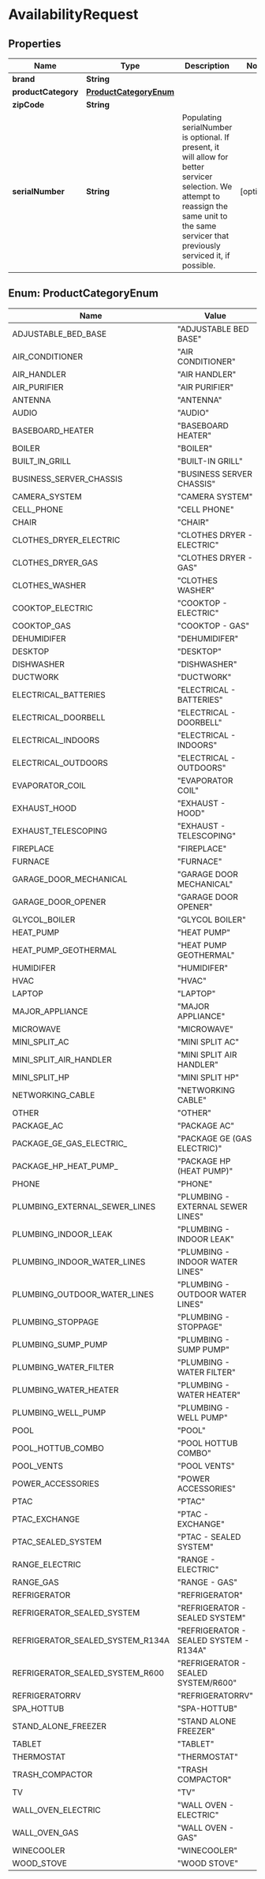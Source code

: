 

# AvailabilityRequest


## Properties

| Name | Type | Description | Notes |
|------------ | ------------- | ------------- | -------------|
|**brand** | **String** |  |  |
|**productCategory** | [**ProductCategoryEnum**](#ProductCategoryEnum) |  |  |
|**zipCode** | **String** |  |  |
|**serialNumber** | **String** | Populating serialNumber is optional. If present, it will allow for better servicer selection. We attempt to reassign the same unit to the same servicer that previously serviced it, if possible. |  [optional] |



## Enum: ProductCategoryEnum

| Name | Value |
|---- | -----|
| ADJUSTABLE_BED_BASE | &quot;ADJUSTABLE BED BASE&quot; |
| AIR_CONDITIONER | &quot;AIR CONDITIONER&quot; |
| AIR_HANDLER | &quot;AIR HANDLER&quot; |
| AIR_PURIFIER | &quot;AIR PURIFIER&quot; |
| ANTENNA | &quot;ANTENNA&quot; |
| AUDIO | &quot;AUDIO&quot; |
| BASEBOARD_HEATER | &quot;BASEBOARD HEATER&quot; |
| BOILER | &quot;BOILER&quot; |
| BUILT_IN_GRILL | &quot;BUILT-IN GRILL&quot; |
| BUSINESS_SERVER_CHASSIS | &quot;BUSINESS SERVER CHASSIS&quot; |
| CAMERA_SYSTEM | &quot;CAMERA SYSTEM&quot; |
| CELL_PHONE | &quot;CELL PHONE&quot; |
| CHAIR | &quot;CHAIR&quot; |
| CLOTHES_DRYER_ELECTRIC | &quot;CLOTHES DRYER - ELECTRIC&quot; |
| CLOTHES_DRYER_GAS | &quot;CLOTHES DRYER - GAS&quot; |
| CLOTHES_WASHER | &quot;CLOTHES WASHER&quot; |
| COOKTOP_ELECTRIC | &quot;COOKTOP - ELECTRIC&quot; |
| COOKTOP_GAS | &quot;COOKTOP - GAS&quot; |
| DEHUMIDIFER | &quot;DEHUMIDIFER&quot; |
| DESKTOP | &quot;DESKTOP&quot; |
| DISHWASHER | &quot;DISHWASHER&quot; |
| DUCTWORK | &quot;DUCTWORK&quot; |
| ELECTRICAL_BATTERIES | &quot;ELECTRICAL - BATTERIES&quot; |
| ELECTRICAL_DOORBELL | &quot;ELECTRICAL - DOORBELL&quot; |
| ELECTRICAL_INDOORS | &quot;ELECTRICAL - INDOORS&quot; |
| ELECTRICAL_OUTDOORS | &quot;ELECTRICAL - OUTDOORS&quot; |
| EVAPORATOR_COIL | &quot;EVAPORATOR COIL&quot; |
| EXHAUST_HOOD | &quot;EXHAUST - HOOD&quot; |
| EXHAUST_TELESCOPING | &quot;EXHAUST - TELESCOPING&quot; |
| FIREPLACE | &quot;FIREPLACE&quot; |
| FURNACE | &quot;FURNACE&quot; |
| GARAGE_DOOR_MECHANICAL | &quot;GARAGE DOOR MECHANICAL&quot; |
| GARAGE_DOOR_OPENER | &quot;GARAGE DOOR OPENER&quot; |
| GLYCOL_BOILER | &quot;GLYCOL BOILER&quot; |
| HEAT_PUMP | &quot;HEAT PUMP&quot; |
| HEAT_PUMP_GEOTHERMAL | &quot;HEAT PUMP GEOTHERMAL&quot; |
| HUMIDIFER | &quot;HUMIDIFER&quot; |
| HVAC | &quot;HVAC&quot; |
| LAPTOP | &quot;LAPTOP&quot; |
| MAJOR_APPLIANCE | &quot;MAJOR APPLIANCE&quot; |
| MICROWAVE | &quot;MICROWAVE&quot; |
| MINI_SPLIT_AC | &quot;MINI SPLIT AC&quot; |
| MINI_SPLIT_AIR_HANDLER | &quot;MINI SPLIT AIR HANDLER&quot; |
| MINI_SPLIT_HP | &quot;MINI SPLIT HP&quot; |
| NETWORKING_CABLE | &quot;NETWORKING CABLE&quot; |
| OTHER | &quot;OTHER&quot; |
| PACKAGE_AC | &quot;PACKAGE AC&quot; |
| PACKAGE_GE_GAS_ELECTRIC_ | &quot;PACKAGE GE (GAS ELECTRIC)&quot; |
| PACKAGE_HP_HEAT_PUMP_ | &quot;PACKAGE HP (HEAT PUMP)&quot; |
| PHONE | &quot;PHONE&quot; |
| PLUMBING_EXTERNAL_SEWER_LINES | &quot;PLUMBING - EXTERNAL SEWER LINES&quot; |
| PLUMBING_INDOOR_LEAK | &quot;PLUMBING - INDOOR LEAK&quot; |
| PLUMBING_INDOOR_WATER_LINES | &quot;PLUMBING - INDOOR WATER LINES&quot; |
| PLUMBING_OUTDOOR_WATER_LINES | &quot;PLUMBING - OUTDOOR WATER LINES&quot; |
| PLUMBING_STOPPAGE | &quot;PLUMBING - STOPPAGE&quot; |
| PLUMBING_SUMP_PUMP | &quot;PLUMBING - SUMP PUMP&quot; |
| PLUMBING_WATER_FILTER | &quot;PLUMBING - WATER FILTER&quot; |
| PLUMBING_WATER_HEATER | &quot;PLUMBING - WATER HEATER&quot; |
| PLUMBING_WELL_PUMP | &quot;PLUMBING - WELL PUMP&quot; |
| POOL | &quot;POOL&quot; |
| POOL_HOTTUB_COMBO | &quot;POOL HOTTUB COMBO&quot; |
| POOL_VENTS | &quot;POOL VENTS&quot; |
| POWER_ACCESSORIES | &quot;POWER ACCESSORIES&quot; |
| PTAC | &quot;PTAC&quot; |
| PTAC_EXCHANGE | &quot;PTAC - EXCHANGE&quot; |
| PTAC_SEALED_SYSTEM | &quot;PTAC - SEALED SYSTEM&quot; |
| RANGE_ELECTRIC | &quot;RANGE - ELECTRIC&quot; |
| RANGE_GAS | &quot;RANGE - GAS&quot; |
| REFRIGERATOR | &quot;REFRIGERATOR&quot; |
| REFRIGERATOR_SEALED_SYSTEM | &quot;REFRIGERATOR - SEALED SYSTEM&quot; |
| REFRIGERATOR_SEALED_SYSTEM_R134A | &quot;REFRIGERATOR - SEALED SYSTEM - R134A&quot; |
| REFRIGERATOR_SEALED_SYSTEM_R600 | &quot;REFRIGERATOR - SEALED SYSTEM/R600&quot; |
| REFRIGERATORRV | &quot;REFRIGERATORRV&quot; |
| SPA_HOTTUB | &quot;SPA-HOTTUB&quot; |
| STAND_ALONE_FREEZER | &quot;STAND ALONE FREEZER&quot; |
| TABLET | &quot;TABLET&quot; |
| THERMOSTAT | &quot;THERMOSTAT&quot; |
| TRASH_COMPACTOR | &quot;TRASH COMPACTOR&quot; |
| TV | &quot;TV&quot; |
| WALL_OVEN_ELECTRIC | &quot;WALL OVEN - ELECTRIC&quot; |
| WALL_OVEN_GAS | &quot;WALL OVEN - GAS&quot; |
| WINECOOLER | &quot;WINECOOLER&quot; |
| WOOD_STOVE | &quot;WOOD STOVE&quot; |



